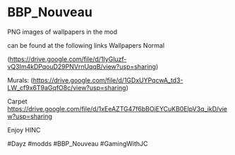 # BBP_Nouveau
PNG images of wallpapers in the mod

can be found at the following links 
Wallpapers Normal

(https://drive.google.com/file/d/1IyGluzf-vQ3Im4kDPqouD29PNVrnUqqB/view?usp=sharing)

Murals:
(https://drive.google.com/file/d/1GDxUYPqcwA_td3-LW_cf9x6T9aGqfO8c/view?usp=sharing)

Carpet
https://drive.google.com/file/d/1xEeAZTG47f6bBOiEYCuKB0ElpV3q_ikD/view?usp=sharing


Enjoy HINC


#Dayz #modds #BBP_Nouveau #GamingWithJC
